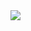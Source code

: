 <img src="https://lx-stats.vercel.app/api?username=lencx&show_icons=true&title_color=fff&icon_color=79ff97&text_color=9f9f9f&bg_color=151515">